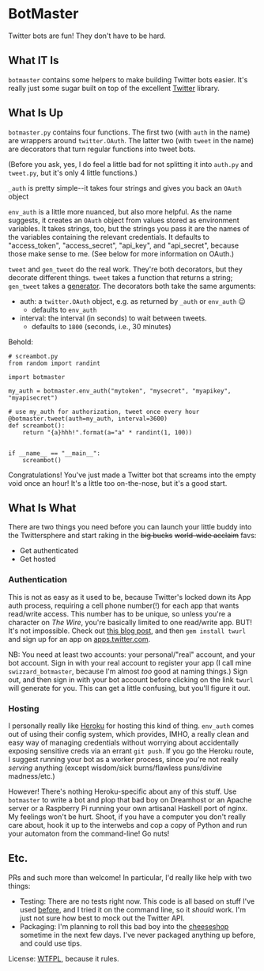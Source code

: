 # BotMaster
Twitter bots are fun! They don't have to be hard.

## What IT Is
`botmaster` contains some helpers to make building Twitter bots easier.
It's really just some sugar built on top of the excellent
[Twitter](http://mike.verdone.ca/twitter/) library.

## What Is Up
`botmaster.py` contains four functions. The first two (with `auth`
in the name) are wrappers around `twitter.OAuth`. The latter two (with
`tweet` in the name) are decorators that turn regular functions into tweet bots.

(Before you ask, yes, I do feel a little bad for not splitting it into `auth.py`
  and `tweet.py`, but it's only 4 little functions.)

`_auth` is pretty simple--it takes four strings and gives you back an `OAuth` object

`env_auth` is a little more nuanced, but also more helpful. As the
name suggests, it creates an `OAuth` object from values stored as
environment variables. It takes strings, too, but the strings you
pass it are the names of the variables containing the relevant
credentials. It defaults to "access_token", "access_secret",
"api_key", and "api_secret", because those make sense to me.
(See below for more information on OAuth.)

`tweet` and `gen_tweet` do the real work. They're both decorators, but
they decorate different things. `tweet` takes a function that returns
a string; `gen_tweet` takes a [generator](https://wiki.python.org/moin/Generators).
The decorators both take the same arguments:
  * auth: a `twitter.OAuth` object, e.g. as returned by `_auth` or `env_auth` :wink:
    * defaults to `env_auth`
  * interval: the interval (in seconds) to wait between tweets.
    * defaults to `1800` (seconds, i.e., 30 minutes)

Behold:  

    # screambot.py
    from random import randint

    import botmaster

    my_auth = botmaster.env_auth("mytoken", "mysecret", "myapikey", "myapisecret")

    # use my_auth for authorization, tweet once every hour
    @botmaster.tweet(auth=my_auth, interval=3600)
    def screambot():
        return "{a}hhh!".format(a="a" * randint(1, 100))


    if __name__ == "__main__":
        screambot()


Congratulations! You've just made a Twitter bot that screams into the
empty void once an hour! It's a little too on-the-nose, but it's a good start.

## What Is What
There are two things you need before you can launch your little buddy
into the Twittersphere and start raking in the ~~big bucks~~ ~~world-wide acclaim~~ favs:
  * Get authenticated
  * Get hosted

### Authentication
This is not as easy as it used to be, because Twitter's locked down its App
auth process, requiring a cell phone number(!) for each app that wants
read/write access. This number has to be unique, so unless you're a character
on *The Wire*, you're basically limited to one read/write app. BUT!
It's not impossible. Check out [this blog post](http://dghubble.com/blog/posts/twitter-app-write-access-and-bots/),
and then `gem install twurl` and sign up for an app on [apps.twitter.com](https://apps.twitter.com).

NB: You need at least two accounts: your personal/"real" account, and your bot account.
Sign in with your real account to register your app (I call mine `swizzard_botmaster`,
because I'm almost *too* good at naming things.) Sign out, and then sign in with your
bot account before clicking on the link `twurl` will generate for you. This can get
a little confusing, but you'll figure it out.

### Hosting
I personally really like [Heroku](http://www.heroku.com) for hosting this kind of thing.
`env_auth` comes out of using their config system, which provides, IMHO, a really clean
and easy way of managing credentials without worrying about accidentally exposing sensitive
creds via an errant `git push`. If you go the Heroku route, I suggest running your bot as
a worker process, since you're not really *serving* anything (except wisdom/sick burns/flawless puns/divine madness/etc.)

However! There's nothing Heroku-specific about any of this stuff. Use `botmaster` to write
a bot and plop that bad boy on Dreamhost or an Apache server or a Raspberry Pi running your
own artisanal Haskell port of nginx. My feelings won't be hurt. Shoot, if you have a computer
you don't really care about, hook it up to the interwebs and cop a copy of Python and run your
automaton from the command-line! Go nuts!

## Etc.
PRs and such more than welcome! In particular, I'd really like help with two things:
  * Testing: There are no tests right now. This code is all based on stuff I've used
  [before](https://github.com/swizzard/sys_bot), and I tried it on the command line,
  so it *should* work. I'm just not sure how best to mock out the Twitter API.
  * Packaging: I'm planning to roll this bad boy into the [cheeseshop](https://pypi.python.org)
  sometime in the next few days. I've never packaged anything up before, and could use tips.

License: [WTFPL](http://www.wtfpl.net/), because it rules.
